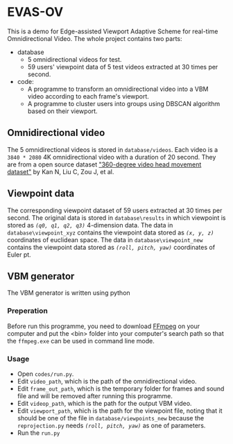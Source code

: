 # EVAS-OV
This is a demo for Edge-assisted Viewport Adaptive Scheme for real-time Omnidirectional Video. The whole project contains two parts:
+ database
  + 5 omnidirectional videos for test.
  + 59 users' viewpoint data of 5 test videos extracted at 30 times per second.
+ code:
  + A programme to transform an omnidirectional video into a VBM video according to each frame's viewport.
  + A programme to cluster users into groups using DBSCAN algorithm based on their viewport.

## Omnidirectional video
The 5 omnidirectional videos is stored in `database/videos`. Each video is a `3840 * 2080` 4K omnidirectional video with a duration of 20 second. They are from a open source dataset ["360-degree video head movement dataset"](https://dl.acm.org/doi/abs/10.1145/3083187.3083215) by Kan N, Liu C, Zou J, et al.
## Viewpoint data
The corresponding viewpoint dataset of 59 users extracted at 30 times per second. The original data is stored in `database\results` in which viewpoint is stored as *`(q0, q1, q2, q3)`* 4-dimension data. The data in `database\viewpoint_xyz` contains the viewpoint data stored as *`(x, y, z)`* coordinates of euclidean space. The data in `database\viewpoint_new` contains the viewpoint data stored as *`(roll, pitch, yaw)`* coordinates of Euler pt.

## VBM generator
The VBM generator is written using python 
### Preperation
Before run this programme, you need to download [FFmpeg](http://ffmpeg.org/download.html) on your computer and put the \<bin> folder into your computer's search path so that the `ffmpeg.exe` can be used in command line mode.
### Usage
+ Open `codes/run.py`.
+ Edit `video_path`, which is the path of the omnidirectional video.
+ Edit `frame_out_path`, which is the temporary folder for frames and sound file and will be removed after running this programme.
+ Edit `videop_path`, which is the path for the output VBM video.
+ Edit `viewport_path`, which is the path for the viewpoint file, noting that it should be one of the file in `database/viewpoints_new` because the `reprojection.py` needs *`(roll, pitch, yaw)`* as one of parameters.
+ Run the `run.py`

